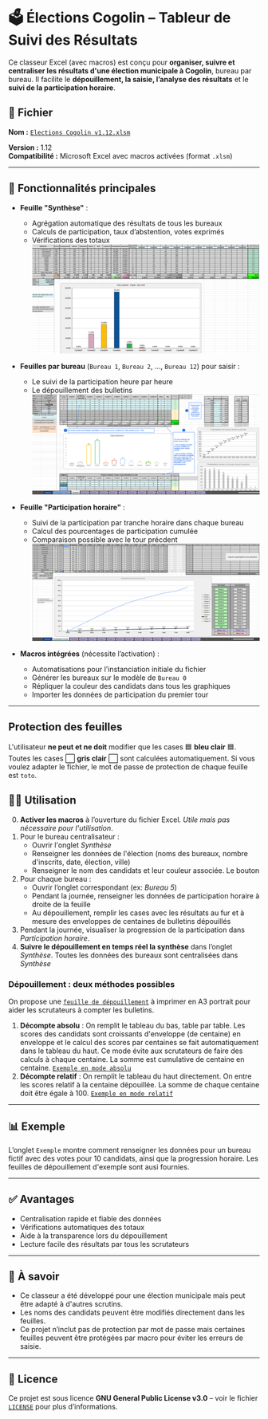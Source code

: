 # 🗳️ Élections Cogolin – Tableur de Suivi des Résultats

Ce classeur Excel (avec macros) est conçu pour **organiser, suivre et centraliser les résultats d'une élection municipale à Cogolin**, bureau par bureau. Il facilite le **dépouillement, la saisie, l’analyse des résultats** et le **suivi de la participation horaire**.

## 📁 Fichier
**Nom :** [`Elections Cogolin v1.12.xlsm`](./Elections%20Cogolin%20v1.12.xlsm)

**Version :** 1.12  
**Compatibilité :** Microsoft Excel avec macros activées (format `.xlsm`)

---

## 🔧 Fonctionnalités principales

- **Feuille "Synthèse"** :
  - Agrégation automatique des résultats de tous les bureaux
  - Calculs de participation, taux d’abstention, votes exprimés
  - Vérifications des totaux
    ![Aperçu du tableur](./Capture%20d’écran%20Synthèse.png)
    
- **Feuilles par bureau** (`Bureau 1`, `Bureau 2`, ..., `Bureau 12`) pour saisir :
  - Le suivi de la participation heure par heure
  - Le dépouillement des bulletins
  ![Aperçu du tableur](./Capture%20d’écran%20Bureau%20exemple.png)

- **Feuille "Participation horaire"** :
  - Suivi de la participation par tranche horaire dans chaque bureau
  - Calcul des pourcentages de participation cumulée
  - Comparaison possible avec le tour précdent
    ![Aperçu du tableur](./Capture%20d’écran%20Participation%20horaire.png)
    
- **Macros intégrées** (nécessite l’activation) :
  - Automatisations pour l'instanciation initiale du fichier
  - Générer les bureaux sur le modèle de `Bureau 0`
  - Répliquer la couleur des candidats dans tous les graphiques
  - Importer les données de participation du premier tour

---

## Protection des feuilles

L'utilisateur __ne peut et ne doit__ modifier que les cases 🟦 **bleu clair** 🟦. Toutes les cases ⬜ **gris clair** ⬜ sont calculées automatiquement. Si vous voulez adapter le fichier, le mot de passe de protection de chaque feuille est `toto`.

## 🧑‍💻 Utilisation

0. **Activer les macros** à l’ouverture du fichier Excel. *Utile mais pas nécessaire pour l'utilisation*.
1. Pour le bureau centralisateur :
   - Ouvrir l'onglet *Synthèse*
   - Renseigner les données de l'élection (noms des bureaux, nombre d'inscrits, date, élection, ville)
   - Renseigner le nom des candidats et leur couleur associée. Le bouton
2. Pour chaque bureau :
   - Ouvrir l’onglet correspondant (ex: *Bureau 5*)
   - Pendant la journée, renseigner les données de participation horaire à droite de la feuille
   - Au dépouillement, remplir les cases avec les résultats au fur et à mesure des enveloppes de centaines de bulletins dépouillés
3. Pendant la journée, visualiser la progression de la participation dans *Participation horaire*.
4. **Suivre le dépouillement en temps réel la synthèse** dans l’onglet *Synthèse*. Toutes les données des bureaux sont centralisées dans *Synthèse*

### Dépouillement : deux méthodes possibles

On propose une [`feuille de dépouillement`](./Feuille_depouillement.xlsx) à imprimer en A3 portrait pour aider les scrutateurs à compter les bulletins.

1. **Décompte absolu** : On remplit le tableau du bas, table par table. Les scores des candidats sont croissants d'enveloppe (de centaine) en enveloppe et le calcul des scores par centaines se fait automatiquement dans le tableau du haut. Ce mode évite aux scrutateurs de faire des calculs à chaque centaine. La somme est cumulative de centaine en centaine.
[`Exemple en mode absolu`](./Feuille_depouillement%20exemple%20absolu.pdf)
2. **Décompte relatif** : On remplit le tableau du haut directement. On entre les scores relatif à la centaine dépouillée. La somme de chaque centaine doit être égale à 100.
[`Exemple en mode relatif`](./Feuille_depouillement%20exemple%20relatif.pdf)

---

## 📊 Exemple

L’onglet `Exemple` montre comment renseigner les données pour un bureau fictif avec des votes pour 10 candidats, ainsi que la progression horaire. Les feuilles de dépouillement d'exemple sont ausi fournies.

---

## ✅ Avantages

- Centralisation rapide et fiable des données
- Vérifications automatiques des totaux
- Aide à la transparence lors du dépouillement
- Lecture facile des résultats par tous les scrutateurs

---

## 📌 À savoir

- Ce classeur a été développé pour une élection municipale mais peut être adapté à d'autres scrutins.
- Les noms des candidats peuvent être modifiés directement dans les feuilles.
- Ce projet n’inclut pas de protection par mot de passe mais certaines feuilles peuvent être protégées par macro pour éviter les erreurs de saisie.

---

## 📄 Licence

Ce projet est sous licence **GNU General Public License v3.0** – voir le fichier [`LICENSE`](./LICENSE) pour plus d’informations.
